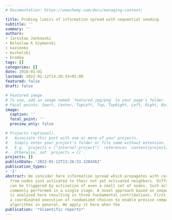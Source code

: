 ```yaml
---
# Documentation: https://wowchemy.com/docs/managing-content/

title: Probing limits of information spread with sequential seeding
subtitle: ''
summary: ''
authors:
- Jarosław Jankowski
- Boleslaw K Szymanski
- kazienko
- michalski
- brodka
tags: []
categories: []
date: 2018-01-01
lastmod: 2022-01-12T14:26:53+01:00
featured: false
draft: false

# Featured image
# To use, add an image named `featured.jpg/png` to your page's folder.
# Focal points: Smart, Center, TopLeft, Top, TopRight, Left, Right, BottomLeft, Bottom, BottomRight.
image:
  caption: ''
  focal_point: ''
  preview_only: false

# Projects (optional).
#   Associate this post with one or more of your projects.
#   Simply enter your project's folder or file name without extension.
#   E.g. `projects = ["internal-project"]` references `content/project/deep-learning/index.md`.
#   Otherwise, set `projects = []`.
projects: []
publishDate: '2022-01-12T13:26:53.128436Z'
publication_types:
- '2'
abstract: We consider here information spread which propagates with certain probability
  from nodes just activated to their not yet activated neighbors. Diffusion cascades
  can be triggered by activation of even a small set of nodes. Such activation is
  commonly performed in a single stage. A novel approach based on sequential seeding
  is analyzed here resulting in three fundamental contributions. First, we propose
  a coordinated execution of randomized choices to enable precise comparison of different
  algorithms in general. We apply it here when the
publication: '*Scientific reports*'
---
```

